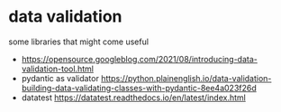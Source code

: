 # data validation

some libraries that might come useful

* https://opensource.googleblog.com/2021/08/introducing-data-validation-tool.html
* pydantic as validator https://python.plainenglish.io/data-validation-building-data-validating-classes-with-pydantic-8ee4a023f26d
* datatest https://datatest.readthedocs.io/en/latest/index.html
